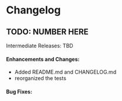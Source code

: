 # Changelog

## TODO: NUMBER HERE

Intermediate Releases: TBD

#### Enhancements and Changes:

- Added README.md and CHANGELOG.md
- reorganized the tests

#### Bug Fixes:


